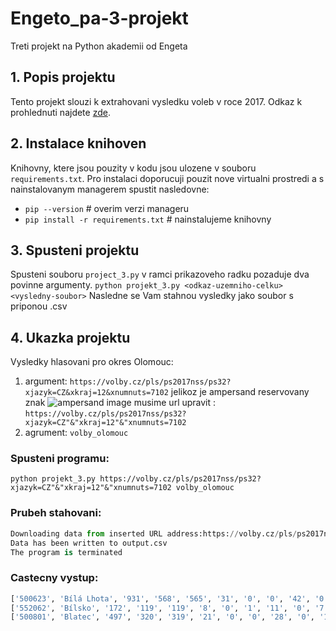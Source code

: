 # Engeto_pa-3-projekt
Treti projekt na Python akademii od Engeta

## 1. Popis projektu
Tento projekt slouzi k extrahovani vysledku voleb v roce 2017.
Odkaz k prohlednuti najdete [zde](https://volby.cz/pls/ps2017nss/ps3?xjazyk=CZ).

## 2. Instalace knihoven
Knihovny, ktere jsou pouzity v kodu jsou ulozene v souboru `requirements.txt`. Pro instalaci doporucuji pouzit nove virtualni prostredi a s nainstalovanym managerem spustit nasledovne:
- `pip --version`                      # overim verzi manageru
- `pip install -r requirements.txt`    # nainstalujeme knihovny

## 3. Spusteni projektu
Spusteni souboru `project_3.py` v ramci prikazoveho radku pozaduje dva povinne argumenty.
`python projekt_3.py <odkaz-uzemniho-celku>  <vysledny-soubor>`
Nasledne se Vam stahnou vysledky jako soubor s priponou .csv

## 4. Ukazka projektu 
Vysledky hlasovani pro okres Olomouc:
1. argument: `https://volby.cz/pls/ps2017nss/ps32?xjazyk=CZ&xkraj=12&xnumnuts=7102`
jelikoz je ampersand reservovany znak
![ampersand image](https://github.com/karelminarcik/election_webscraping/tree/master/img/ampersand.png)
musime url upravit : `https://volby.cz/pls/ps2017nss/ps32?xjazyk=CZ"&"xkraj=12"&"xnumnuts=7102`
2. agrument: `volby_olomouc`

### Spusteni programu: 
`python projekt_3.py https://volby.cz/pls/ps2017nss/ps32?xjazyk=CZ"&"xkraj=12"&"xnumnuts=7102 volby_olomouc`

### Prubeh stahovani:
```python
Downloading data from inserted URL address:https://volby.cz/pls/ps2017nss/ps32?xjazyk=CZ&xkraj=12&xnumnuts=7102      
Data has been written to output.csv
The program is terminated
```

### Castecny vystup:
```python
['500623', 'Bílá Lhota', '931', '568', '565', '31', '0', '0', '42', '0', '20', '73', '4', '6', '6', '0', '5', '53', '2', '12', '164', '0', '0', '62', '0', '0', '3', '1', '81', '0']
['552062', 'Bílsko', '172', '119', '119', '8', '0', '1', '11', '0', '7', '3', '1', '1', '0', '1', '0', '12', '0', '1', '27', '0', '0', '25', '0', '0', '1', '0', '20', '0']
['500801', 'Blatec', '497', '320', '319', '21', '0', '0', '28', '0', '19', '26', '7', '1', '3', '0', '0', '25', '0', '7', '110', '0', '1', '26', '0', '1', '0', '0', '43', '1']
```

